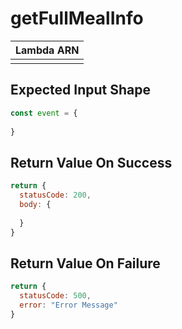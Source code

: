 # getFullMealInfo

| Lambda ARN                                                    |
| ------------------------------------------------------------- |
|  |

 ## Expected Input Shape
 ```javascript
const event = {
  
}
 ```
 

 ## Return Value On Success
```javascript
return {
  statusCode: 200,
  body: {
   
  }
}
```

## Return Value On Failure
```javascript
return {
  statusCode: 500,
  error: "Error Message"
}
```
 